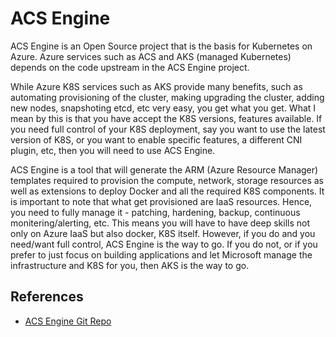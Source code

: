 # ACS Engine #

ACS Engine is an Open Source project that is the basis for Kubernetes on Azure.  Azure services such as ACS and AKS (managed Kubernetes) depends on the code upstream in the ACS Engine project.

While Azure K8S services such as AKS provide many benefits, such as automating provisioning of the cluster, making upgrading the cluster, adding new nodes, snapshoting etcd, etc very easy, you get what you get.  What I mean by this is that you have accept the K8S versions, features available.  If you need full control of your K8S deployment, say you want to use the latest version of K8S, or you want to enable specific features, a different CNI plugin, etc, then you will need to use ACS Engine.

ACS Engine is a tool that will generate the ARM (Azure Resource Manager) templates required to provision the compute, network, storage resources as well as extensions to deploy Docker and all the required K8S components.  It is important to note that what get provisioned are IaaS resources.  Hence, you need to fully manage it - patching, hardening, backup, continuous monitering/alerting, etc.  This means you will have to have deep skills not only on Azure IaaS but also docker, K8S itself.  However, if you do and you need/want full control, ACS Engine is the way to go.  If you do not, or if you prefer to just focus on building applications and let Microsoft manage the infrastructure and K8S for you, then AKS is the way to go.

## References ##

* [ACS Engine Git Repo](https://github.com/Azure/acs-engine)
